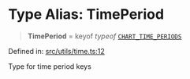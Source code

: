 # Type Alias: TimePeriod

> **TimePeriod** = keyof *typeof* [`CHART_TIME_PERIODS`](../../../constants/variables/CHART_TIME_PERIODS.md)

Defined in: [src/utils/time.ts:12](https://github.com/Nick2bad4u/Uptime-Watcher/blob/dca5483e793478722cd3e6e125cafcec5fc771f0/src/utils/time.ts#L12)

Type for time period keys
